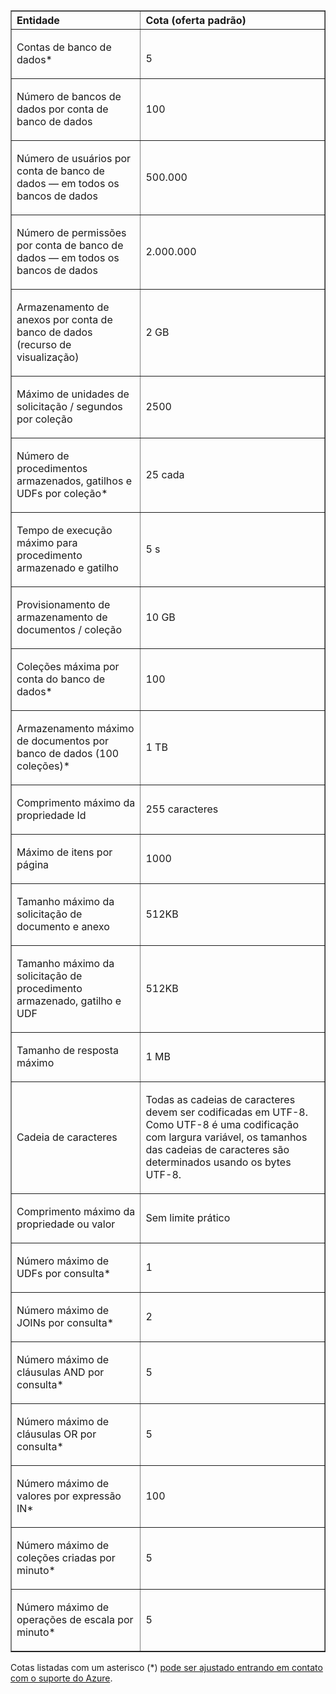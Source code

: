 <table cellspacing="0" border="1">
<tr>
   <th align="left" valign="middle">Entidade</th>
   <th align="left" valign="middle">Cota (oferta padrão)</th>
</tr>
<tr>
   <td valign="middle"><p>Contas de banco de dados*</p></td>
   <td valign="middle"><p></p>5</td>

</tr>
<tr>
   <td valign="middle"><p>Número de bancos de dados por conta de banco de dados</p></td>
   <td valign="middle"><p>100</p></td>
</tr>
<tr>
   <td valign="middle"><p>Número de usuários por conta de banco de dados — em todos os bancos de dados</p></td>
   <td valign="middle"><p>500.000</p></td>
</tr>
<tr>
   <td valign="middle"><p>Número de permissões por conta de banco de dados — em todos os bancos de dados</p></td>
   <td valign="middle"><p>2.000.000</p></td>
</tr>
<tr>
   <td valign="middle"><p>Armazenamento de anexos por conta de banco de dados (recurso de visualização)</p></td>
   <td valign="middle"><p>2 GB</p></td>
</tr>
<tr>
   <td valign="middle"><p>Máximo de unidades de solicitação / segundos por coleção</p></td>
   <td valign="middle"><p>2500</p></td>
</tr>
<tr>
   <td valign="middle"><p>Número de procedimentos armazenados, gatilhos e UDFs por coleção* </p></td>
   <td valign="middle"><p>25 cada</p></td>
</tr>
<tr>
   <td valign="middle"><p>Tempo de execução máximo para procedimento armazenado e gatilho</p></td>
   <td valign="middle"><p>5 s</p></td>
</tr>
<tr>
   <td valign="middle"><p>Provisionamento de armazenamento de documentos / coleção</p></td>
   <td valign="middle"><p>10 GB</p></td>
</tr>
<tr>
   <td valign="middle"><p>Coleções máxima por conta do banco de dados*</p></td>
   <td valign="middle"><p>100</p></td>
</tr>
<tr>
   <td valign="middle"><p>Armazenamento máximo de documentos por banco de dados (100 coleções)*</p></td>
   <td valign="middle"><p>1 TB</p></td>
</tr>
<tr>
   <td valign="middle"><p>Comprimento máximo da propriedade Id</p></td>
   <td valign="middle"><p>255 caracteres</p></td>
</tr>
<tr>
   <td valign="middle"><p>Máximo de itens por página</p></td>
   <td valign="middle"><p>1000</p></td>
</tr>
<tr>
   <td valign="middle"><p>Tamanho máximo da solicitação de documento e anexo </p></td>
   <td valign="middle"><p>512KB</p></td>
</tr>
<tr>
   <td valign="middle"><p>Tamanho máximo da solicitação de procedimento armazenado, gatilho e UDF</p></td>
   <td valign="middle"><p>512KB</p></td>
</tr>
<tr>
   <td valign="middle"><p>Tamanho de resposta máximo</p></td>
   <td valign="middle"><p>1 MB</p></td>
</tr>
<tr>
   <td valign="middle"><p>Cadeia de caracteres</p></td>
   <td valign="middle"><p>Todas as cadeias de caracteres devem ser codificadas em UTF-8. Como UTF-8 é uma codificação com largura variável, os tamanhos das cadeias de caracteres são determinados usando os bytes UTF-8.</p></td>
</tr>
<tr>
   <td valign="middle"><p>Comprimento máximo da propriedade ou valor</p></td>
   <td valign="middle"><p>Sem limite prático</p></td>
</tr>
<tr>
   <td valign="middle"><p>Número máximo de UDFs por consulta*</p></td>
   <td valign="middle"><p>1</p></td>
</tr>
<tr>
   <td valign="middle"><p>Número máximo de JOINs por consulta*</p></td>
   <td valign="middle"><p>2</p></td>
</tr>
<tr>
   <td valign="middle"><p>Número máximo de cláusulas AND por consulta*</p></td>
   <td valign="middle"><p>5</p></td>
</tr>
<tr>
   <td valign="middle"><p>Número máximo de cláusulas OR por consulta*</p></td>
   <td valign="middle"><p>5</p></td>
</tr>
<tr>
   <td valign="middle"><p>Número máximo de valores por expressão IN*</p></td>
   <td valign="middle"><p>100</p></td>
</tr>
<tr>
   <td valign="middle"><p>Número máximo de coleções criadas por minuto*</p></td>
   <td valign="middle"><p>5</p></td>
</tr>
<tr>
   <td valign="middle"><p>Número máximo de operações de escala por minuto*</p></td>
   <td valign="middle"><p>5</p></td>
</tr>
</table>

Cotas listadas com um asterisco (*) [pode ser ajustado entrando em contato com o suporte do Azure](../articles/documentdb/documentdb-increase-limits.md).

<!---HONumber=July15_HO3-->